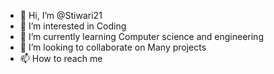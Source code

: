 - 👋 Hi, I’m @Stiwari21
- 👀 I’m interested in Coding 
- 🌱 I’m currently learning Computer science and engineering 
- 💞️ I’m looking to collaborate on Many projects 
- 📫 How to reach me 

<!---
Stiwari21/Stiwari21 is a ✨ special ✨ repository because its `README.md` (this file) appears on your GitHub profile.
You can click the Preview link to take a look at your changes.
--->
